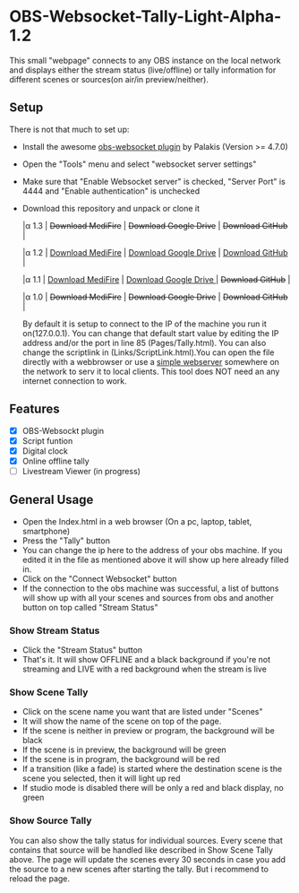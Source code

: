 # OBS-Websocket-Tally-Light-Alpha-1.2
This small "webpage" connects to any OBS instance on the local network and displays either the stream status (live/offline) or tally information for different scenes or sources(on air/in preview/neither).



## Setup

There is not that much to set up:

 - Install the awesome  [obs-websocket plugin](https://github.com/Palakis/obs-websocket/releases)  by Palakis (Version >= 4.7.0)

-   Open the "Tools" menu and select "websocket server settings"
    
-   Make sure that "Enable Websocket server" is checked, "Server Port" is 4444 and "Enable authentication" is unchecked
    
-   Download this repository and unpack or clone it
	
	|α 1.3 | ~~Download MediFire~~ | ~~Download Google Drive~~  | ~~Download GitHub~~ |

	|α 1.2 | [Download MediFire](http://www.mediafire.com/file/s5iugf5qbu0e1f8/Tally_Alpha_1.2_release.zip/file) | [Download Google Drive](https://drive.google.com/file/d/1fgyc8j2WDBuf5B4w_QwH64COIK5WIiPq/view?usp=sharing)  | [Download GitHub](https://github.com/HewelDesign/OBS-Websocket-Tally-Light/releases/tag/%CE%B11.2) |

	|α 1.1 | [Download MediFire](https://www.mediafire.com/file/59v5fbqkgh50x2b/Tally.zip/file) | [Download Google Drive ](https://drive.google.com/file/d/166KBxtbutRRM6xPE5KKxYh8fDXpKXNNc/view) | ~~Download GitHub~~ |
	
	|α 1.0 | ~~Download MediFire~~ | ~~Download Google Drive~~  | ~~Download GitHub~~ |
	
	By default it is setup to connect to the IP of the machine you run it on(127.0.0.1). You can change that default start value by editing the IP address and/or the port in line 85 (Pages/Tally.html). You can also change the scriptlink in (Links/ScriptLink.html).You can open the file directly with a webbrowser or use a  [simple webserver](https://www.apachefriends.org/de/index.html)  somewhere on the network to serv it to local clients. This tool does NOT need an any internet connection to work.

## Features
 - [x] OBS-Websockt plugin
 - [x] Script funtion 
 - [x] Digital clock
 - [x] Online offline tally
 - [ ] Livestream Viewer (in progress)

## General Usage

-   Open the Index.html in a web browser (On a pc, laptop, tablet, smartphone)
-   Press the "Tally" button
-   You can change the ip here to the address of your obs machine. If you edited it in the file as mentioned above it will show up here already filled in.
-   Click on the "Connect Websocket" button
-   If the connection to the obs machine was successful, a list of buttons will show up with all your scenes and sources from obs and another button on top called "Stream Status"
### Show Stream Status

-   Click the "Stream Status" button
-   That's it. It will show OFFLINE and a black background if you're not streaming and LIVE with a red background when the stream is live


### Show Scene Tally

-   Click on the scene name you want that are listed under "Scenes"
-   It will show the name of the scene on top of the page.
-   If the scene is neither in preview or program, the background will be black
-   If the scene is in preview, the background will be green
-   If the scene is in program, the background will be red
-   If a transition (like a fade) is started where the destination scene is the scene you selected, then it will light up red
-   If studio mode is disabled there will be only a red and black display, no green
### Show Source Tally

You can also show the tally status for individual sources. Every scene that contains that source will be handled like described in Show Scene Tally above. The page will update the scenes every 30 seconds in case you add the source to a new scenes after starting the tally. But i recommend to reload the page.





